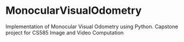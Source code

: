 # MonocularVisualOdometry
Implementation of Monocular Visual Odometry using Python. Capstone project for CS585 Image and Video Computation
